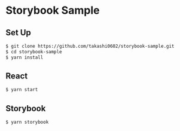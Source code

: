 # Storybook Sample

## Set Up
```bash
$ git clone https://github.com/takashi0602/storybook-sample.git
$ cd storybook-sample
$ yarn install
```

## React
```bash
$ yarn start
```

## Storybook
```bash
$ yarn storybook
```
